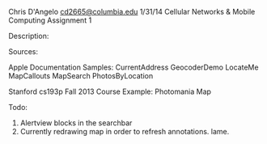Chris D'Angelo
cd2665@columbia.edu
1/31/14
Cellular Networks & Mobile Computing
Assignment 1

Description:





Sources:

Apple Documentation Samples:
    CurrentAddress
    GeocoderDemo
    LocateMe
    MapCallouts
    MapSearch
    PhotosByLocation

Stanford cs193p Fall 2013 Course Example:
    Photomania Map

Todo:

1. Alertview blocks in the searchbar
2. Currently redrawing map in order to refresh annotations. lame.